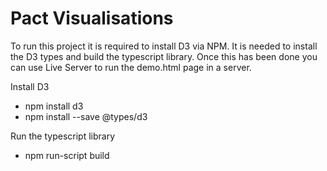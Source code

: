 # Pact Visualisations

To run this project it is required to install D3 via NPM. It is needed to install the D3 types and build the typescript library. Once this has been done you can use Live Server to run the demo.html page in a server.

Install D3
- npm install d3
- npm install --save @types/d3

Run the typescript library
- npm run-script build
